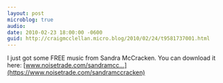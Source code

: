 ```yaml
---
layout: post
microblog: true
audio: 
date: 2010-02-23 18:00:00 -0600
guid: http://craigmcclellan.micro.blog/2010/02/24/t9581737001.html
---
```

I just got some FREE music from Sandra McCracken. You can download it here: [www.noisetrade.com/sandramcc...](https://www.noisetrade.com/sandramccracken)
